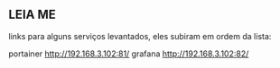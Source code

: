 ## LEIA ME
links para alguns serviços levantados, eles subiram em ordem da lista:

portainer http://192.168.3.102:81/
grafana http://192.168.3.102:82/